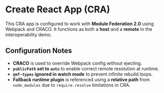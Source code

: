 # Create React App (CRA)

This CRA app is configured to work with **Module Federation 2.0** using Webpack and CRACO. It functions as both a **host** and a **remote** in the interoperability demo.

## Configuration Notes

* **CRACO** is used to override Webpack config without ejecting.
* **`publicPath` set to `auto`** to enable correct remote resolution at runtime.
* **`@mf-types` ignored in watch mode** to prevent infinite rebuild loops.
* **Fallback runtime plugin** is referenced using a **relative path** from `node_modules` due to `require.resolve` limitations in CRA.

